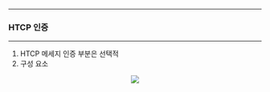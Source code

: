 -----
### HTCP 인증
-----
1. HTCP 메세지 인증 부분은 선택적
2. 구성 요소
<div align="center">
<img src="https://github.com/user-attachments/assets/da726ea3-ab10-481f-be43-b62e0c5ebff8">
</div>

